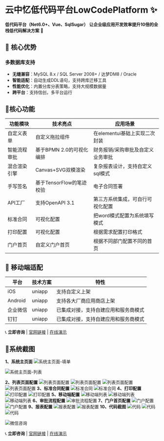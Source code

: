 # 云中忆低代码平台LowCodePlatform ✨
**低代码平台（Net6.0+、Vue、SqlSugar）**
**让企业级应用开发效率提升10倍的全栈低代码解决方案** 🚀

## 🌟 核心优势
### 多数据库支持
- **无缝兼容**：MySQL 8.x / SQL Server 2008+ / 达梦DM8 / Oracle
- **智能适配**：自动生成DDL语句，支持跨库迁移工具
- **性能优化**：内置分库分表策略，支持大规模数据量
- **跨平台**：支持信创，多平台运行

## 🥵核心功能
| 功能模块 | 技术亮点 | 应用场景 |
|---------|---------|---------|
| 自定义表单 | 自定义拖拉组件 | 在elementui基础上实现二次封装 |
| 智能流程审批 | 基于BPMN 2.0的可视化编排 | 财务报销/采购审批及自定义业务审批 |
| 混合渲染引擎 | Canvas+SVG双模渲染 | 复杂报表设计，支持自定义sql模式 |
| 手写签名 | 基于TensorFlow的笔迹校验 | 电子合同签署 |
| API工厂 | 支持OpenAPI 3.1 | 第三方系统集成，可自行可视化配置 |
| 标准合同 | 可视化配置 | 把word模式配置为系统填写模式 |
| 打印配置 | 可视化配置 | 根据需求配置打印格式 |
| 门户首页 | 自定义门户首页 | 根据不同部门配置不同的首页 |

## 📱 移动端适配
| 平台 | 技术方案 | 特性 |
|------|---------|------|
| iOS | uniapp | 支持自定义上架 |
| Android | uniapp | 支持各大厂商应用商店上架 |
| 企业微信 | uniapp | 已集成对接，支持自建应用和服务商模式 |
| 钉钉 | uniapp | 已集成对接，支持自建应用和服务商模式 |

📞 **立即咨询** | [官网链接](https://www.cdyzy.net/) | [在线演示](https://www.cdyzy.net/TryChooseTest.html)

## 🎁系统截图
**1、系统主页面**
![系统主页面-填单](https://sys.cdyzy.net/cdyzy/Api/System/FileApi/ShowFileById/20250212160356.png?FileId=acbdfe2ff4494c60a08bac63c3af43dc)

![系统主页面-列表](https://sys.cdyzy.net/cdyzy/Api/System/FileApi/ShowFileById/20250212160356.png?FileId=b9faf3bf2daa40f59b8bf888d9d9bea9)

**2、列表页面配置**
![列表页面配置](https://sys.cdyzy.net/cdyzy/Api/System/FileApi/ShowFileById/20250212160356.png?FileId=851cc339e440414b8dd99a7b82ea8924)
![列表页面配置](https://sys.cdyzy.net/cdyzy/Api/System/FileApi/ShowFileById/20250212160356.png?FileId=1242f356326248ea95986b2450e66fb5)
![列表页面配置](https://sys.cdyzy.net/cdyzy/Api/System/FileApi/ShowFileById/20250212160356.png?FileId=f55d458bc00f4f81963da0e85d6b2360)
![列表页面配置](https://sys.cdyzy.net/cdyzy/Api/System/FileApi/ShowFileById/20250212160356.png?FileId=34a79cdb8aac4518b5e437a81dba3ecb)
**3、标准合同配置**
![标准合同](https://sys.cdyzy.net/cdyzy/Api/System/FileApi/ShowFileById/20250212160356.png?FileId=bb45d29d9873495b8f03d2b929c4564a)
![标准合同](https://sys.cdyzy.net/cdyzy/Api/System/FileApi/ShowFileById/20250212160356.png?FileId=9f70c816c1894682a9f4b0de62edfc4c)
**4、打印配置**
![打印配置](https://sys.cdyzy.net/cdyzy/Api/System/FileApi/ShowFileById/20250212160356.png?FileId=4b32f87f5fa44de2af61785aedbb8fb0)
![打印配置](https://sys.cdyzy.net/cdyzy/Api/System/FileApi/ShowFileById/20250212160356.png?FileId=5df40a8a8c0e4fba9a3076b29ad8f564)
**5、移动端配置**
![移动端列表](https://sys.cdyzy.net/cdyzy/Api/System/FileApi/ShowFileById/20250212160356.png?FileId=f0b72ab5a1a24b67a020ec712fdc77e5)
![移动端列表](https://sys.cdyzy.net/cdyzy/Api/System/FileApi/ShowFileById/20250212160356.png?FileId=44f9cd9ab93646d9a4ee81a78f2367c6)
![移动端列表](https://sys.cdyzy.net/cdyzy/Api/System/FileApi/ShowFileById/20250212160356.png?FileId=24e7898ce9564712aee3abf2eaad306e)
**6、审批流程配置**
![审批流程配置](https://sys.cdyzy.net/cdyzy/Api/System/FileApi/ShowFileById/20250212160356.png?FileId=d6ddee32aa0a46168d0e2186f7fea308)
**7、门户首页配置**
![门户配置](https://sys.cdyzy.net/cdyzy/Api/System/FileApi/ShowFileById/20250212162148.png?FileId=3f1fac19880b45adad6b6aa8e7ec7348)
![门户配置](https://sys.cdyzy.net/cdyzy/Api/System/FileApi/ShowFileById/20250212162148.png?FileId=363b5b095d3a43ae9fa086cc29159d17)
**9、报表配置**
![报表配置](https://sys.cdyzy.net/cdyzy/Api/System/FileApi/ShowFileById/20250212162621.png?FileId=3169e50fa5d94464a7fb57fd8d03da73)
![报表配置](https://sys.cdyzy.net/cdyzy/Api/System/FileApi/ShowFileById/20250212162621.png?FileId=5d79559f9b164cf9aae1cb2a3335cf2b)
**10、代码截图**
![代码](https://sys.cdyzy.net/cdyzy/Api/System/FileApi/ShowFileById/20250212163111.png?FileId=ac12592ddfc54aedb5af9cdeea608991)
![代码](https://sys.cdyzy.net/cdyzy/Api/System/FileApi/ShowFileById/20250212163111.png?FileId=7a7a014c7ba649b3ac1dc617f33c851f)
![代码](https://sys.cdyzy.net/cdyzy/Api/System/FileApi/ShowFileById/20250212163111.png?FileId=f6373cd68c354367ab89c319c6baf4c2)


![微信咨询](https://www.cdyzy.net/images/erp/levitate/benmaiweixin.png)

📞 **立即咨询** | [官网链接](https://www.cdyzy.net/) | [在线演示](https://www.cdyzy.net/TryChooseTest.html)



